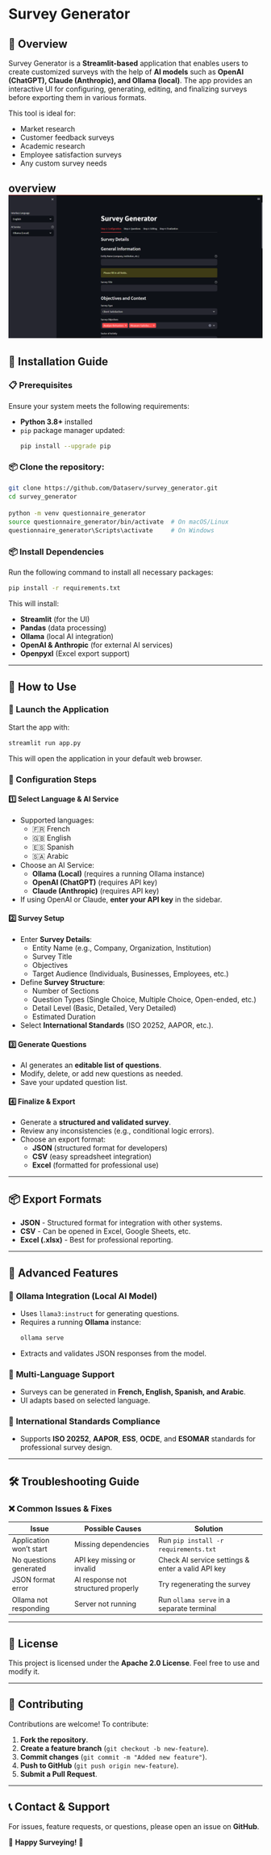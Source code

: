 # Survey Generator

## 📌 Overview
Survey Generator is a **Streamlit-based** application that enables users to create customized surveys with the help of **AI models** such as **OpenAI (ChatGPT), Claude (Anthropic), and Ollama (local)**. The app provides an interactive UI for configuring, generating, editing, and finalizing surveys before exporting them in various formats.

This tool is ideal for:
- Market research
- Customer feedback surveys
- Academic research
- Employee satisfaction surveys
- Any custom survey needs

overview
![Overview](images/overview.png)
---

## 🚀 Installation Guide
### 📋 Prerequisites
Ensure your system meets the following requirements:
- **Python 3.8+** installed
- `pip` package manager updated:
  ```sh
  pip install --upgrade pip
  ```
### 📦 Clone the repository:
   ```bash
   git clone https://github.com/Dataserv/survey_generator.git
   cd survey_generator
  
python -m venv questionnaire_generator
source questionnaire_generator/bin/activate  # On macOS/Linux
questionnaire_generator\Scripts\activate     # On Windows
```

### 📦 Install Dependencies
Run the following command to install all necessary packages:
```sh
pip install -r requirements.txt
```
This will install:
- **Streamlit** (for the UI)
- **Pandas** (data processing)
- **Ollama** (local AI integration)
- **OpenAI & Anthropic** (for external AI services)
- **Openpyxl** (Excel export support)

---

## 🎯 How to Use
### 🔹 Launch the Application
Start the app with:
```sh
streamlit run app.py
```
This will open the application in your default web browser.

### 🔹 Configuration Steps
#### **1️⃣ Select Language & AI Service**
- Supported languages:
  - 🇫🇷 French
  - 🇬🇧 English
  - 🇪🇸 Spanish
  - 🇸🇦 Arabic
- Choose an AI Service:
  - **Ollama (Local)** (requires a running Ollama instance)
  - **OpenAI (ChatGPT)** (requires API key)
  - **Claude (Anthropic)** (requires API key)
- If using OpenAI or Claude, **enter your API key** in the sidebar.

#### **2️⃣ Survey Setup**
- Enter **Survey Details**:
  - Entity Name (e.g., Company, Organization, Institution)
  - Survey Title
  - Objectives
  - Target Audience (Individuals, Businesses, Employees, etc.)
- Define **Survey Structure**:
  - Number of Sections
  - Question Types (Single Choice, Multiple Choice, Open-ended, etc.)
  - Detail Level (Basic, Detailed, Very Detailed)
  - Estimated Duration
- Select **International Standards** (ISO 20252, AAPOR, etc.).

#### **3️⃣ Generate Questions**
- AI generates an **editable list of questions**.
- Modify, delete, or add new questions as needed.
- Save your updated question list.

#### **4️⃣ Finalize & Export**
- Generate a **structured and validated survey**.
- Review any inconsistencies (e.g., conditional logic errors).
- Choose an export format:
  - **JSON** (structured format for developers)
  - **CSV** (easy spreadsheet integration)
  - **Excel** (formatted for professional use)

---

## 📦 Export Formats
- **JSON** - Structured format for integration with other systems.
- **CSV** - Can be opened in Excel, Google Sheets, etc.
- **Excel (.xlsx)** - Best for professional reporting.

---

## 🔧 Advanced Features
### 🔹 **Ollama Integration (Local AI Model)**
- Uses `llama3:instruct` for generating questions.
- Requires a running **Ollama** instance:
  ```sh
  ollama serve
  ```
- Extracts and validates JSON responses from the model.

### 🔹 **Multi-Language Support**
- Surveys can be generated in **French, English, Spanish, and Arabic**.
- UI adapts based on selected language.

### 🔹 **International Standards Compliance**
- Supports **ISO 20252**, **AAPOR**, **ESS**, **OCDE**, and **ESOMAR** standards for professional survey design.

---

## 🛠 Troubleshooting Guide
### ❌ Common Issues & Fixes
| Issue | Possible Causes | Solution |
|--------|----------------|-----------|
| Application won’t start | Missing dependencies | Run `pip install -r requirements.txt` |
| No questions generated | API key missing or invalid | Check AI service settings & enter a valid API key |
| JSON format error | AI response not structured properly | Try regenerating the survey |
| Ollama not responding | Server not running | Run `ollama serve` in a separate terminal |

---

## 📜 License
This project is licensed under the **Apache 2.0 License**. Feel free to use and modify it.

---

## 🤝 Contributing
Contributions are welcome! To contribute:
1. **Fork the repository**.
2. **Create a feature branch** (`git checkout -b new-feature`).
3. **Commit changes** (`git commit -m "Added new feature"`).
4. **Push to GitHub** (`git push origin new-feature`).
5. **Submit a Pull Request**.

---

## 📞 Contact & Support
For issues, feature requests, or questions, please open an issue on **GitHub**.

🚀 **Happy Surveying!** 🎯
